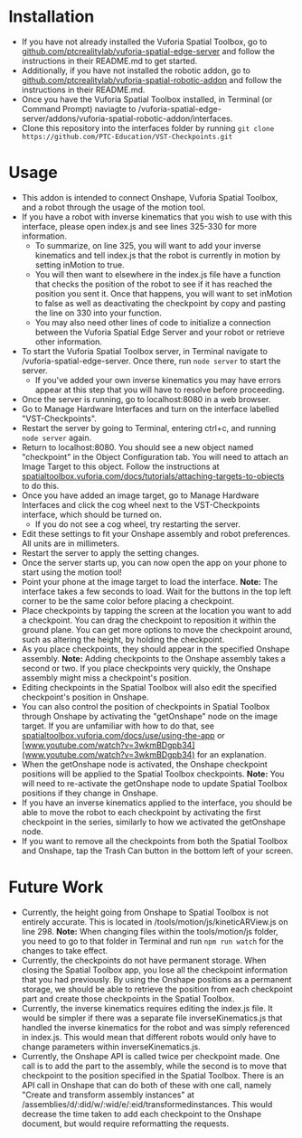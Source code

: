 # **Installation**

- If you have not already installed the Vuforia Spatial Toolbox, go to [github.com/ptcrealitylab/vuforia-spatial-edge-server](github.com/ptcrealitylab/vuforia-spatial-edge-server) and follow the instructions in their README.md to get started.
- Additionally, if you have not installed the robotic addon, go to [github.com/ptcrealitylab/vuforia-spatial-robotic-addon](github.com/ptcrealitylab/vuforia-spatial-robotic-addon) and follow the instructions in their README.md.
- Once you have the Vuforia Spatial Toolbox installed, in Terminal (or Command Prompt) naviagte to /vuforia-spatial-edge-server/addons/vuforia-spatial-robotic-addon/interfaces.
- Clone this repository into the interfaces folder by running `git clone https://github.com/PTC-Education/VST-Checkpoints.git`

# **Usage**

- This addon is intended to connect Onshape, Vuforia Spatial Toolbox, and a robot through the usage of the motion tool.
- If you have a robot with inverse kinematics that you wish to use with this interface, please open index.js and see lines 325-330 for more information.
    - To summarize, on line 325, you will want to add your inverse kinematics and tell index.js that the robot is currently in motion by setting inMotion to true.
    - You will then want to elsewhere in the index.js file have a function that checks the position of the robot to see if it has reached the position you sent it. Once that happens, you will want to set inMotion to false as well as deactivating the checkpoint by copy and pasting the line on 330 into your function.
    - You may also need other lines of code to initialize a connection between the Vuforia Spatial Edge Server and your robot or retrieve other information.
- To start the Vuforia Spatial Toolbox server, in Terminal navigate to /vuforia-spatial-edge-server. Once there, run `node server` to start the server.
    - If you've added your own inverse kinematics you may have errors appear at this step that you will have to resolve before proceeding.
- Once the server is running, go to localhost:8080 in a web browser.
- Go to Manage Hardware Interfaces and turn on the interface labelled "VST-Checkpoints".
- Restart the server by going to Terminal, entering ctrl+c, and running `node server` again.
- Return to localhost:8080. You should see a new object named "checkpoint" in the Object Configuration tab. You will need to attach an Image Target to this object. Follow the instructions at [spatialtoolbox.vuforia.com/docs/tutorials/attaching-targets-to-objects](spatialtoolbox.vuforia.com/docs/tutorials/attaching-targets-to-objects) to do this.
- Once you have added an image target, go to Manage Hardware Interfaces and click the cog wheel next to the VST-Checkpoints interface, which should be turned on.
    - If you do not see a cog wheel, try restarting the server.
- Edit these settings to fit your Onshape assembly and robot preferences. All units are in millimeters.
- Restart the server to apply the setting changes.
- Once the server starts up, you can now open the app on your phone to start using the motion tool!
- Point your phone at the image target to load the interface. **Note:** The interface takes a few seconds to load. Wait for the buttons in the top left corner to be the same color before placing a checkpoint.
- Place checkpoints by tapping the screen at the location you want to add a checkpoint. You can drag the checkpoint to reposition it within the ground plane. You can get more options to move the checkpoint around, such as altering the height, by holding the checkpoint.
- As you place checkpoints, they should appear in the specified Onshape assembly. **Note:** Adding checkpoints to the Onshape assembly takes a second or two. If you place checkpoints very quickly, the Onshape assembly might miss a checkpoint's position.
- Editing checkpoints in the Spatial Toolbox will also edit the specified checkpoint's position in Onshape.
- You can also control the position of checkpoints in Spatial Toolbox through Onshape by activating the "getOnshape" node on the image target. If you are unfamiliar with how to do that, see [spatialtoolbox.vuforia.com/docs/use/using-the-app](spatialtoolbox.vuforia.com/docs/use/using-the-app) or [www.youtube.com/watch?v=3wkmBDgpb34](www.youtube.com/watch?v=3wkmBDgpb34) for an explanation.
- When the getOnshape node is activated, the Onshape checkpoint positions will be applied to the Spatial Toolbox checkpoints. **Note:** You will need to re-activate the getOnshape node to update Spatial Toolbox positions if they change in Onshape.
- If you have an inverse kinematics applied to the interface, you should be able to move the robot to each checkpoint by activating the first checkpoint in the series, similarly to how we activated the getOnshape node.
- If you want to remove all the checkpoints from both the Spatial Toolbox and Onshape, tap the Trash Can button in the bottom left of your screen.

# **Future Work**

- Currently, the height going from Onshape to Spatial Toolbox is not entirely accurate. This is located in /tools/motion/js/kineticARView.js on line 298. **Note:** When changing files within the tools/motion/js folder, you need to go to that folder in Terminal and run `npm run watch` for the changes to take effect.
- Currently, the checkpoints do not have permanent storage. When closing the Spatial Toolbox app, you lose all the checkpoint information that you had previously. By using the Onshape positions as a permanent storage, we should be able to retrieve the position from each checkpoint part and create those checkpoints in the Spatial Toolbox.
- Currently, the inverse kinematics requires editing the index.js file. It would be simpler if there was a separate file inverseKinematics.js that handled the inverse kinematics for the robot and was simply referenced in index.js. This would mean that different robots would only have to change parameters within inverseKinematics.js.
- Currently, the Onshape API is called twice per checkpoint made. One call is to add the part to the assembly, while the second is to move that checkpoint to the position specified in the Spatial Toolbox. There is an API call in Onshape that can do both of these with one call, namely "Create and transform assembly instances" at /assemblies/d/:did/w/:wid/e/:eid/transformedinstances. This would decrease the time taken to add each checkpoint to the Onshape document, but would require reformatting the requests.